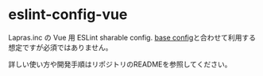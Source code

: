# eslint-config-vue

Lapras.inc の Vue 用 ESLint sharable config.
[base config](https://github.com/lapras-inc/frontend-config/tree/main/packages/eslint-config-base)と合わせて利用する想定ですが必須ではありません。

詳しい使い方や開発手順はリポジトリのREADMEを参照してください。